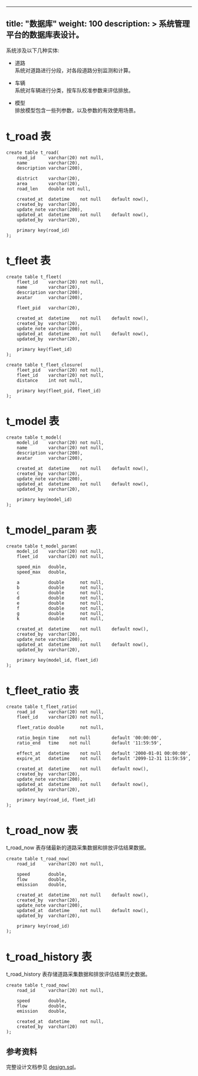 
---
title: "数据库"
weight: 100
description: >
  系统管理平台的数据库表设计。
---

系统涉及以下几种实体:

* 道路  
  系统对道路进行分段，对各段道路分别监测和计算。
  
* 车辆  
  系统对车辆进行分类，按车队校准参数来评估排放。
  
* 模型  
  排放模型包含一些列参数，以及参数的有效使用场景。


# t_road 表

    create table t_road(
        road_id     varchar(20) not null,
        name        varchar(20),
        description varchar(200),

        district    varchar(20),
        area        varchar(20),
        road_len    double not null,
        
        created_at  datetime    not null    default now(),
        created_by  varchar(20),
        update_note varchar(200),
        updated_at  datetime    not null    default now(),
        updated_by  varchar(20),
        
        primary key(road_id)
    );

# t_fleet 表

    create table t_fleet(
        fleet_id    varchar(20) not null,
        name        varchar(20),
        description varchar(200),
        avatar      varchar(200),
        
        fleet_pid   varchar(20),

        created_at  datetime    not null    default now(),
        created_by  varchar(20),
        update_note varchar(200),
        updated_at  datetime    not null    default now(),
        updated_by  varchar(20),
        
        primary key(fleet_id)
    );

    create table t_fleet_closure(
        fleet_pid   varchar(20) not null,
        fleet_id    varchar(20) not null,
        distance    int not null,
        
        primary key(fleet_pid, fleet_id)
    );

# t_model 表

    create table t_model(
        model_id    varchar(20) not null,
        name        varchar(20) not null,
        description varchar(200),
        avatar      varchar(200),

        created_at  datetime    not null    default now(),
        created_by  varchar(20),
        update_note varchar(200),
        updated_at  datetime    not null    default now(),
        updated_by  varchar(20),
        
        primary key(model_id)
    );

# t_model_param 表

    create table t_model_param(
        model_id    varchar(20) not null,
        fleet_id    varchar(20) not null,
        
        speed_min   double,
        speed_max   double,
        
        a           double      not null,
        b           double      not null,
        c           double      not null,
        d           double      not null,
        e           double      not null,
        f           double      not null,
        g           double      not null,
        k           double      not null,
        
        created_at  datetime    not null    default now(),
        created_by  varchar(20),
        update_note varchar(200),
        updated_at  datetime    not null    default now(),
        updated_by  varchar(20),
        
        primary key(model_id, fleet_id)
    );

# t_fleet_ratio 表

    create table t_fleet_ratio(
        road_id     varchar(20) not null,
        fleet_id    varchar(20) not null,
        
        fleet_ratio double      not null,
        
        ratio_begin time    not null        default '00:00:00',
        ratio_end   time    not null        default '11:59:59',

        effect_at   datetime    not null    default '2000-01-01 00:00:00',
        expire_at   datetime    not null    default '2099-12-31 11:59:59',
        
        created_at  datetime    not null    default now(),
        created_by  varchar(20),
        update_note varchar(200),
        updated_at  datetime    not null    default now(),
        updated_by  varchar(20),
        
        primary key(road_id, fleet_id)
    );

# t_road_now 表

t_road_now 表存储最新的道路采集数据和排放评估结果数据。

    create table t_road_now(
        road_id     varchar(20) not null,
        
        speed       double,
        flow        double,
        emission    double,
        
        created_at  datetime    not null    default now(),
        created_by  varchar(20),
        update_note varchar(200),
        updated_at  datetime    not null    default now(),
        updated_by  varchar(20),

        primary key(road_id)
    );

# t_road_history 表

t_road_history 表存储道路采集数据和排放评估结果历史数据。

    create table t_road_now(
        road_id     varchar(20) not null,
        
        speed       double,
        flow        double,
        emission    double,
        
        created_at  datetime    not null,
        created_by  varchar(20)
    );


## 参考资料

完整设计文档参见 [design.sql](../res/design.sql)。